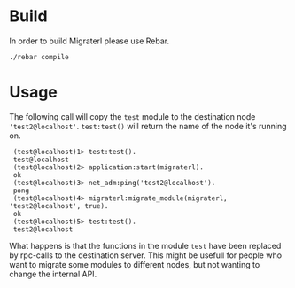 # Build
In order to build Migraterl please use Rebar.

    ./rebar compile

# Usage

The following call will copy the `test` module to the destination node `'test2@localhost'`. `test:test()` will return
the name of the node it's running on.

     (test@localhost)1> test:test().
     test@localhost
     (test@localhost)2> application:start(migraterl).
     ok
     (test@localhost)3> net_adm:ping('test2@localhost').
     pong
     (test@localhost)4> migraterl:migrate_module(migraterl, 'test2@localhost', true).
     ok
     (test@localhost)5> test:test().
     test2@localhost

What happens is that the functions in the module `test` have been replaced by rpc-calls to the destination server. This might be usefull
for people who want to migrate some modules to different nodes, but not wanting to change the internal API.
